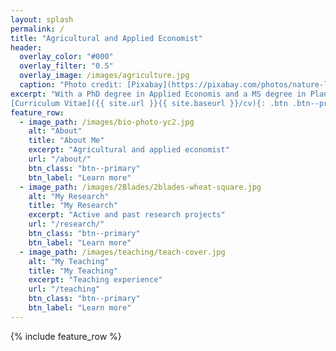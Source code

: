 ```yaml
---
layout: splash
permalink: /
title: "Agricultural and Applied Economist"
header:
  overlay_color: "#000"
  overlay_filter: "0.5"
  overlay_image: /images/agriculture.jpg
  caption: "Photo credit: [Pixabay](https://pixabay.com/photos/nature-landscape-field-agriculture-213364/)"
excerpt: "With a PhD degree in Applied Economis and a MS degree in Plant Pathology, my research takes an inter-desciplinary approach to address challenges in agricultural production and agricultural risk management.  <br /> <br />
[Curriculum Vitae]({{ site.url }}{{ site.baseurl }}/cv){: .btn .btn--primary}"
feature_row:
  - image_path: /images/bio-photo-yc2.jpg
    alt: "About"
    title: "About Me"
    excerpt: "Agricultural and applied economist"
    url: "/about/"
    btn_class: "btn--primary"
    btn_label: "Learn more"
  - image_path: /images/2Blades/2blades-wheat-square.jpg
    alt: "My Research"
    title: "My Research"
    excerpt: "Active and past research projects"
    url: "/research/"
    btn_class: "btn--primary"
    btn_label: "Learn more"
  - image_path: /images/teaching/teach-cover.jpg
    alt: "My Teaching"
    title: "My Teaching"
    excerpt: "Teaching experience"
    url: "/teaching"
    btn_class: "btn--primary"
    btn_label: "Learn more"  
---
```


{% include feature_row %}